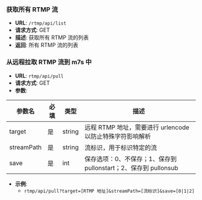 ### 获取所有 RTMP 流

- **URL**: `/rtmp/api/list`
- **请求方式**: GET
- **描述**: 获取所有 RTMP 流的列表
- **返回**: 所有 RTMP 流的列表

### 从远程拉取 RTMP 流到 m7s 中

- **URL**: `rtmp/api/pull`
- **请求方式**: GET
- **参数**:

| 参数名     | 必填 | 类型   | 描述                                                            |
| ---------- | ---- | ------ | --------------------------------------------------------------- |
| target     | 是   | string | 远程 RTMP 地址，需要进行 urlencode 以防止特殊字符影响解析       |
| streamPath | 是   | string | 流标识，用于标识特定的流                                        |
| save       | 是   | int    | 保存选项：0、不保存；1、保存到 pullonstart；2、保存到 pullonsub |

- **示例**:
  - `rtmp/api/pull?target=[RTMP 地址]&streamPath=[流标识]&save=[0|1|2]`
